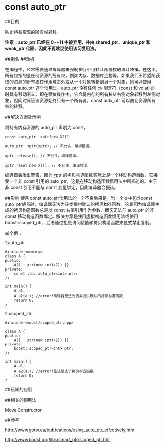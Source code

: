 # 				const auto_ptr

##目的

防止持有资源的所有权转移。

**注意：auto_ptr 已经在 C++11 中被弃用，并由 shared_ptr、unique_ptr 和 weak_ptr 代替，因此不再建议使用该习惯用法。**

##别名
##动机

在编程中，经常需要通过编译器来强制执行不可转让所有权的设计决策。在这里，所有权指的是任何资源的所有权，例如内存、数据库连接等。如果我们不希望所获取的资源的所有权在作用域之外或从一个对象转移到另一个对象，则可以使用 const auto_ptr 这个惯用法。auto_ptr 没有任何 cv 限定符（const 和 volatile）时具有移动语义，即在赋值操作中，它会将内存的所有权从右侧对象转移到左侧对象，但同时保证该资源始终只有一个所有者。const  auto_ptr 可以防止资源所有权的转移。

##解决方案及示例

将持有内存资源的 auto_ptr 声明为 const。

```
const auto_ptr  xptr(new X()); 

auto_ptr  yptr(xptr); // 不允许，编译错误。

xptr.release(); // 不允许，编译错误。

xptr.reset(new X()); // 不允许，编译错误。
```

编译器会发出警告，因为 yptr 的拷贝构造函数实际上是一个移动构造函数，它接受一个非 const 引用的 auto_ptr，这是在移动构造函数惯用法中所描述的。由于非 const 引用不能与 const 变量绑定，因此编译器会报错。

##影响
 使用 const auto_ptr惯用法的一个不良后果是，当一个类中包含const auto_ptr成员时，编译器无法为该类提供默认的拷贝构造函数。这是因为编译器生成的拷贝构造函数总是以 const 右值引用作为参数，而这无法与  auto_ptr 的非 const 移动构造函数绑定。解决方案是使用虚拟构造函数惯用法或使用  boost::scoped_ptr，后者通过拒绝访问赋值和拷贝构造函数来显式禁止复制。

举个例：

1.auto_ptr

```
#include <memory>
class A {
public:
    A() : ptr(new int(42)) {}
private:
    const std::auto_ptr<int> ptr;
};

int main() {
    A a1;
    A a2(a1); //error!编译器无法为该类提供默认的拷贝构造函数
    return 0;
}
```

2.scoped_ptr

```
#include <boost/scoped_ptr.hpp>

class A {
public:
    A() : ptr(new int(42)) {}
private:
    boost::scoped_ptr<int> ptr;
};

int main() {
    A a1;
    A a2(a1); //error!显式禁止了拷贝构造函数
    return 0;
}
```

##已知的应用

##相关的惯用法

Move Constructor

##参考

 http://www.gotw.ca/publications/using_auto_ptr_effectively.htm 

http://www.boost.org/libs/smart_ptr/scoped_ptr.htm